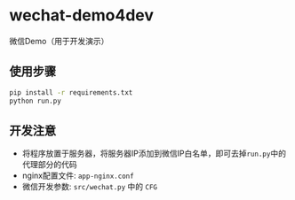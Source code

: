 # wechat-demo4dev
微信Demo（用于开发演示）

## 使用步骤
```bash
pip install -r requirements.txt
python run.py
```

## 开发注意
* 将程序放置于服务器，将服务器IP添加到微信IP白名单，即可去掉`run.py`中的代理部分的代码
* nginx配置文件: `app-nginx.conf`
* 微信开发参数: `src/wechat.py` 中的 `CFG`
